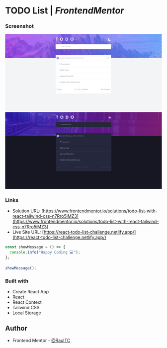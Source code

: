 # TODO List | _FrontendMentor_

### Screenshot

![](./src/assets/todo_screen.png)
![](./src/assets/todo_screen_dark.png)

### Links

- Solution URL: [https://www.frontendmentor.io/solutions/todo-list-with-react-tailwind-css-n7Rro5iMZ3](https://www.frontendmentor.io/solutions/todo-list-with-react-tailwind-css-n7Rro5iMZ3)
- Live Site URL: [https://react-todo-list-challenge.netlify.app/](https://react-todo-list-challenge.netlify.app/)

```js
const showMessage = () => {
  console.info("Happy Coding 💻");
};

showMessage();
```

### Built with

- Create React App
- React
- React Context
- Tailwind CSS
- Local Storage

## Author

- Frontend Mentor - [@RaulTC](https://www.frontendmentor.io/profile/Raul-TC)
